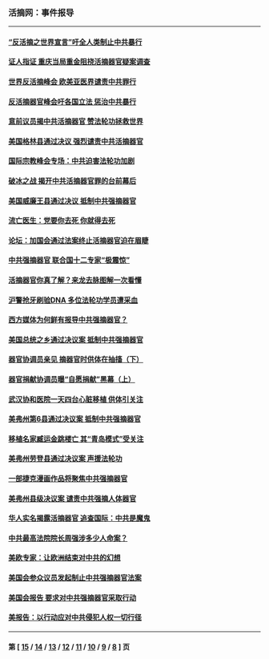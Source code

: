 ### 活摘网：事件报导
---
#### [“反活摘之世界宣言”吁全人类制止中共暴行](../../pages/nf5877/n13259730.md?10130430) 
#### [证人指证 重庆当局重金阻挠活摘器官疑案调查](../../pages/nf5877/n13259127.md?10130430) 
#### [世界反活摘峰会 欧美亚医界谴责中共罪行](../../pages/nf5877/n13253550.md?10130430) 
#### [反活摘器官峰会吁各国立法 惩治中共暴行](../../pages/nf5877/n13245052.md?10130430) 
#### [意前议员揭中共活摘器官 赞法轮功拯救世界](../../pages/nf5877/n13203445.md?10130430) 
#### [美国格林县通过决议 强烈谴责中共活摘器官](../../pages/nf5877/n13119367.md?10130430) 
#### [国际宗教峰会专场：中共迫害法轮功加剧](../../pages/nf5877/n13088279.md?10130430) 
#### [破冰之战 揭开中共活摘器官罪的台前幕后](../../pages/nf5877/n13082457.md?10130430) 
#### [美国威廉王县通过决议 抵制中共强摘器官](../../pages/nf5877/n13056521.md?10130430) 
#### [流亡医生：党要你去死 你就得去死](../../pages/nf5877/n13052835.md?10130430) 
#### [论坛：加国会通过法案终止活摘器官迫在眉睫](../../pages/nf5877/n13029839.md?10130430) 
#### [中共强摘器官 联合国十二专家“极震惊”](../../pages/nf5877/n13024313.md?10130430) 
#### [活摘器官你真了解？来龙去脉图解一次看懂](../../pages/nf5877/n13013820.md?10130430) 
#### [沪警抢牙刷验DNA 多位法轮功学员遭采血](../../pages/nf5877/n12969218.md?10130430) 
#### [西方媒体为何鲜有报导中共强摘器官？](../../pages/nf5877/n12932034.md?10130430) 
#### [美国总统之乡通过决议案 抵制中共强摘器官](../../pages/nf5877/n12908242.md?10130430) 
#### [器官协调员亲见 摘器官时供体在抽搐（下）](../../pages/nf5877/n12898622.md?10130430) 
#### [器官捐献协调员曝“自愿捐献”黑幕（上）](../../pages/nf5877/n12878830.md?10130430) 
#### [武汉协和医院一天四台心脏移植 供体引关注](../../pages/nf5877/n12863175.md?10130430) 
#### [美弗州第6县通过决议案 抵制中共强摘器官](../../pages/nf5877/n12805218.md?10130430) 
#### [移植名家臧运金跳楼亡 其“青岛模式”受关注](../../pages/nf5877/n12803746.md?10130430) 
#### [美弗州劳登县通过决议案 声援法轮功](../../pages/nf5877/n12785715.md?10130430) 
#### [一部捷克漫画作品将聚焦中共强摘器官](../../pages/nf5877/n12785954.md?10130430) 
#### [美弗州县级决议案 谴责中共强摘人体器官](../../pages/nf5877/n12721290.md?10130430) 
#### [华人实名揭露活摘器官 追查国际：中共是魔鬼](../../pages/nf5877/n12691724.md?10130430) 
#### [中共最高法院院长周强涉多少人命案？](../../pages/nf5877/n12678074.md?10130430) 
#### [美欧专家：让欧洲结束对中共的幻想](../../pages/nf5877/n12652921.md?10130430) 
#### [美国会参众议员发起制止中共强摘器官法案](../../pages/nf5877/n12627668.md?10130430) 
#### [美国会报告 要求对中共强摘器官采取行动](../../pages/nf5877/n12448233.md?10130430) 
#### [美报告：以行动应对中共侵犯人权一切行径](../../pages/nf5877/n12443204.md?10130430) 

---
#### 第 [ [15](./15.md?10130430) / [14](./14.md?10130430) / [13](./13.md?10130430) / [12](./12.md?10130430) / [11](./11.md?10130430) / [10](./10.md?10130430) / [9](./9.md?10130430) / [8](./8.md?10130430) ] 页
